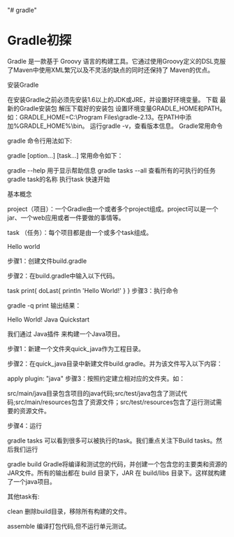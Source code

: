 "# gradle" 
# Gradle初探
Gradle 是一款基于 Groovy 语言的构建工具。它通过使用Groovy定义的DSL克服了Maven中使用XML繁冗以及不灵活的缺点的同时还保持了 Maven的优点。

安装Gradle

在安装Gradle之前必须先安装1.6以上的JDK或JRE，并设置好环境变量。
下载 最新的Gradle安装包
解压下载好的安装包
设置环境变量GRADLE_HOME和PATH。如：GRADLE_HOME=C:\Program Files\gradle-2.13。在PATH中添加%GRADLE_HOME%\bin。
运行gradle -v，查看版本信息。
Gradle常用命令

gradle 命令行用法如下:

gradle [option...] [task...]
常用命令如下：

gradle --help 用于显示帮助信息
gradle tasks --all 查看所有的可执行的任务
gradle task的名称 执行task
快速开始

基本概念

project（项目）：一个Gradle由一个或者多个project组成。project可以是一个jar、一个web应用或者一件要做的事情等。

task （任务）：每个项目都是由一个或多个task组成。

Hello world

步骤1：创建文件build.gradle

步骤2：在build.gradle中输入以下代码。

task print{
    doLast{
        println 'Hello World!'
    }
}
步骤3：执行命令

gradle -q print
输出结果：

Hello World!
Java Quickstart

我们通过 Java插件 来构建一个Java项目。

步骤1：新建一个文件夹quick_java作为工程目录。

步骤2：在quick_java目录中新建文件build.gradle。并为该文件写入以下内容：

apply plugin: "java"
步骤3：按照约定建立相对应的文件夹。如：


src/main/java目录包含项目的java代码;src/test/java包含了测试代码;src/main/resources包含了资源文件；src/test/resources包含了运行测试需要的资源文件。

步骤4：运行

gradle tasks
可以看到很多可以被执行的task。我们重点关注下Build tasks。然后我们运行

gradle build
Gradle将编译和测试您的代码，并创建一个包含您的主要类和资源的JAR文件。所有的输出都在 build 目录下，JAR 在 build/libs 目录下。这样就构建了一个java项目。


其他task有:

clean 删除build目录，移除所有构建的文件。

assemble 编译打包代码,但不运行单元测试。